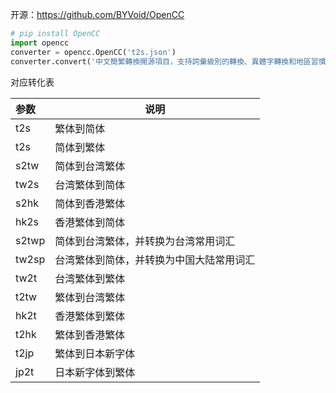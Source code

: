

开源：https://github.com/BYVoid/OpenCC

```python
# pip install OpenCC
import opencc
converter = opencc.OpenCC('t2s.json')
converter.convert('中文簡繁轉換開源項目，支持詞彙級別的轉換、異體字轉換和地區習慣用詞轉換（中國大陸、臺灣、香港、日本新字體）。不提供普通話與粵語的轉換')
```

对应转化表

| 参数  | 说明                                     |
| :---- | ---------------------------------------- |
| t2s   | 繁体到简体                               |
| t2s   | 简体到繁体                               |
| s2tw  | 简体到台湾繁体                           |
| tw2s  | 台湾繁体到简体                           |
| s2hk  | 简体到香港繁体                           |
| hk2s  | 香港繁体到简体                           |
| s2twp | 简体到台湾繁体，并转换为台湾常用词汇     |
| tw2sp | 台湾繁体到简体，并转换为中国大陆常用词汇 |
| tw2t  | 台湾繁体到繁体                           |
| t2tw  | 繁体到台湾繁体                           |
| hk2t  | 香港繁体到繁体                           |
| t2hk  | 繁体到香港繁体                           |
| t2jp  | 繁体到日本新字体                         |
| jp2t  | 日本新字体到繁体                         |


